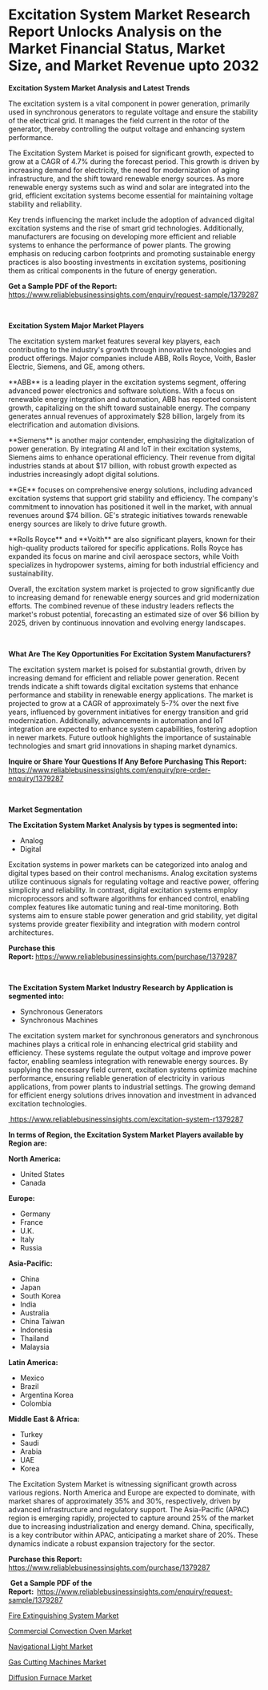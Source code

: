 <p><h1>Excitation System Market Research Report Unlocks Analysis on the Market Financial Status, Market Size, and Market Revenue upto 2032</h1></p><p><strong>Excitation System Market Analysis and Latest Trends</strong></p>
<p><p>The excitation system is a vital component in power generation, primarily used in synchronous generators to regulate voltage and ensure the stability of the electrical grid. It manages the field current in the rotor of the generator, thereby controlling the output voltage and enhancing system performance. </p><p>The Excitation System Market is poised for significant growth, expected to grow at a CAGR of 4.7% during the forecast period. This growth is driven by increasing demand for electricity, the need for modernization of aging infrastructure, and the shift toward renewable energy sources. As more renewable energy systems such as wind and solar are integrated into the grid, efficient excitation systems become essential for maintaining voltage stability and reliability.</p><p>Key trends influencing the market include the adoption of advanced digital excitation systems and the rise of smart grid technologies. Additionally, manufacturers are focusing on developing more efficient and reliable systems to enhance the performance of power plants. The growing emphasis on reducing carbon footprints and promoting sustainable energy practices is also boosting investments in excitation systems, positioning them as critical components in the future of energy generation.</p></p>
<p><strong>Get a Sample PDF of the Report:&nbsp;</strong> <a href="https://www.reliablebusinessinsights.com/enquiry/request-sample/1379287?utm_campaign=1121&utm_medium=2&utm_source=Github&utm_content=ia&utm_term=18022025&utm_id=excitation-system">https://www.reliablebusinessinsights.com/enquiry/request-sample/1379287</a></p>
<p>&nbsp;</p>
<p><strong>Excitation System Major Market Players</strong></p>
<p><p>The excitation system market features several key players, each contributing to the industry's growth through innovative technologies and product offerings. Major companies include ABB, Rolls Royce, Voith, Basler Electric, Siemens, and GE, among others.</p><p>**ABB** is a leading player in the excitation systems segment, offering advanced power electronics and software solutions. With a focus on renewable energy integration and automation, ABB has reported consistent growth, capitalizing on the shift toward sustainable energy. The company generates annual revenues of approximately $28 billion, largely from its electrification and automation divisions.</p><p>**Siemens** is another major contender, emphasizing the digitalization of power generation. By integrating AI and IoT in their excitation systems, Siemens aims to enhance operational efficiency. Their revenue from digital industries stands at about $17 billion, with robust growth expected as industries increasingly adopt digital solutions.</p><p>**GE** focuses on comprehensive energy solutions, including advanced excitation systems that support grid stability and efficiency. The company's commitment to innovation has positioned it well in the market, with annual revenues around $74 billion. GE's strategic initiatives towards renewable energy sources are likely to drive future growth.</p><p>**Rolls Royce** and **Voith** are also significant players, known for their high-quality products tailored for specific applications. Rolls Royce has expanded its focus on marine and civil aerospace sectors, while Voith specializes in hydropower systems, aiming for both industrial efficiency and sustainability.</p><p>Overall, the excitation system market is projected to grow significantly due to increasing demand for renewable energy sources and grid modernization efforts. The combined revenue of these industry leaders reflects the market's robust potential, forecasting an estimated size of over $6 billion by 2025, driven by continuous innovation and evolving energy landscapes.</p></p>
<p>&nbsp;</p>
<p><strong>What Are The Key Opportunities For Excitation System Manufacturers?</strong></p>
<p><p>The excitation system market is poised for substantial growth, driven by increasing demand for efficient and reliable power generation. Recent trends indicate a shift towards digital excitation systems that enhance performance and stability in renewable energy applications. The market is projected to grow at a CAGR of approximately 5-7% over the next five years, influenced by government initiatives for energy transition and grid modernization. Additionally, advancements in automation and IoT integration are expected to enhance system capabilities, fostering adoption in newer markets. Future outlook highlights the importance of sustainable technologies and smart grid innovations in shaping market dynamics.</p></p>
<p><strong>Inquire or Share Your Questions If Any Before Purchasing This Report:</strong> <a href="https://www.reliablebusinessinsights.com/enquiry/pre-order-enquiry/1379287?utm_campaign=1121&utm_medium=2&utm_source=Github&utm_content=ia&utm_term=18022025&utm_id=excitation-system">https://www.reliablebusinessinsights.com/enquiry/pre-order-enquiry/1379287</a></p>
<p>&nbsp;</p>
<p><strong>Market Segmentation</strong></p>
<p><strong>The Excitation System Market Analysis by types is segmented into:</strong></p>
<p><ul><li>Analog</li><li>Digital</li></ul></p>
<p><p>Excitation systems in power markets can be categorized into analog and digital types based on their control mechanisms. Analog excitation systems utilize continuous signals for regulating voltage and reactive power, offering simplicity and reliability. In contrast, digital excitation systems employ microprocessors and software algorithms for enhanced control, enabling complex features like automatic tuning and real-time monitoring. Both systems aim to ensure stable power generation and grid stability, yet digital systems provide greater flexibility and integration with modern control architectures.</p></p>
<p><strong>Purchase this Report:&nbsp;</strong><a href="https://www.reliablebusinessinsights.com/purchase/1379287?utm_campaign=1121&utm_medium=2&utm_source=Github&utm_content=ia&utm_term=18022025&utm_id=excitation-system">https://www.reliablebusinessinsights.com/purchase/1379287</a></p>
<p>&nbsp;</p>
<p><strong>The Excitation System Market Industry Research by Application is segmented into:</strong></p>
<p><ul><li>Synchronous Generators</li><li>Synchronous Machines</li></ul></p>
<p><p>The excitation system market for synchronous generators and synchronous machines plays a critical role in enhancing electrical grid stability and efficiency. These systems regulate the output voltage and improve power factor, enabling seamless integration with renewable energy sources. By supplying the necessary field current, excitation systems optimize machine performance, ensuring reliable generation of electricity in various applications, from power plants to industrial settings. The growing demand for efficient energy solutions drives innovation and investment in advanced excitation technologies.</p></p>
<p><a href="https://www.reliablebusinessinsights.com/excitation-system-r1379287?utm_campaign=1121&utm_medium=2&utm_source=Github&utm_content=ia&utm_term=18022025&utm_id=excitation-system">&nbsp;https://www.reliablebusinessinsights.com/excitation-system-r1379287</a></p>
<p><strong>In terms of Region, the Excitation System Market Players available by Region are:</strong></p>
<p>
    <p> <strong> North America: </strong>
        <ul>
            <li>United States</li>
            <li>Canada</li>
        </ul>
        </p> 
    <p> <strong> Europe: </strong>
        <ul>
            <li>Germany</li>
            <li>France</li>
            <li>U.K.</li>
            <li>Italy</li>
            <li>Russia</li>
        </ul>
        </p> 
    <p> <strong> Asia-Pacific: </strong>
        <ul>
            <li>China</li>
            <li>Japan</li>
            <li>South Korea</li>
            <li>India</li>
            <li>Australia</li>
            <li>China Taiwan</li>
            <li>Indonesia</li>
            <li>Thailand</li>
            <li>Malaysia</li>
        </ul>
        </p> 
    <p> <strong> Latin America: </strong>
        <ul>
            <li>Mexico</li>
            <li>Brazil</li>
            <li>Argentina Korea</li>
            <li>Colombia</li>
        </ul>
        </p> 
    <p> <strong> Middle East & Africa: </strong>
        <ul>
            <li>Turkey</li>
            <li>Saudi</li>
            <li>Arabia</li>
            <li>UAE</li>
            <li>Korea</li>
        </ul>
    </p>
    </p>
<p><p>The Excitation System Market is witnessing significant growth across various regions. North America and Europe are expected to dominate, with market shares of approximately 35% and 30%, respectively, driven by advanced infrastructure and regulatory support. The Asia-Pacific (APAC) region is emerging rapidly, projected to capture around 25% of the market due to increasing industrialization and energy demand. China, specifically, is a key contributor within APAC, anticipating a market share of 20%. These dynamics indicate a robust expansion trajectory for the sector.</p></p>
<p><strong>Purchase this Report: </strong><a href="https://www.reliablebusinessinsights.com/purchase/1379287?utm_campaign=1121&utm_medium=2&utm_source=Github&utm_content=ia&utm_term=18022025&utm_id=excitation-system">https://www.reliablebusinessinsights.com/purchase/1379287</a></p>
<p>&nbsp;<strong>Get a Sample PDF of the Report:&nbsp;&nbsp;</strong><a href="https://www.reliablebusinessinsights.com/enquiry/request-sample/1379287?utm_campaign=1121&utm_medium=2&utm_source=Github&utm_content=ia&utm_term=18022025&utm_id=excitation-system">https://www.reliablebusinessinsights.com/enquiry/request-sample/1379287</a></p>
<p><strong></strong></p>
<p><p><a href="https://github.com/sandoyjonet/Market-Research-Report-List-1/blob/main/fire-extinguishing-system-market.md?utm_campaign=1121&utm_medium=2&utm_source=Github&utm_content=ia&utm_term=18022025&utm_id=excitation-system">Fire Extinguishing System Market</a></p><p><a href="https://github.com/itayjedhe/Market-Research-Report-List-1/blob/main/commercial-convection-oven-market.md?utm_campaign=1121&utm_medium=2&utm_source=Github&utm_content=ia&utm_term=18022025&utm_id=excitation-system">Commercial Convection Oven Market</a></p><p><a href="https://github.com/aksayvoogdt/Market-Research-Report-List-1/blob/main/navigational-light-market.md?utm_campaign=1121&utm_medium=2&utm_source=Github&utm_content=ia&utm_term=18022025&utm_id=excitation-system">Navigational Light Market</a></p><p><a href="https://github.com/voetzeszuh/Market-Research-Report-List-1/blob/main/gas-cutting-machines-market.md?utm_campaign=1121&utm_medium=2&utm_source=Github&utm_content=ia&utm_term=18022025&utm_id=excitation-system">Gas Cutting Machines Market</a></p><p><a href="https://github.com/celpabembes/Market-Research-Report-List-1/blob/main/diffusion-furnace-market.md?utm_campaign=1121&utm_medium=2&utm_source=Github&utm_content=ia&utm_term=18022025&utm_id=excitation-system">Diffusion Furnace Market</a></p></p>